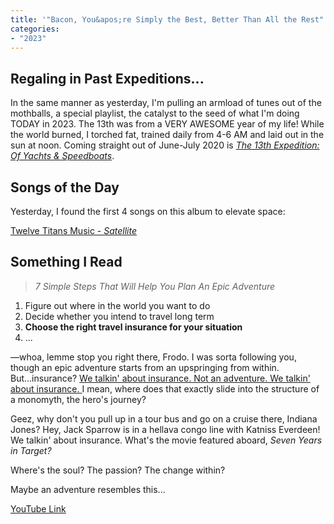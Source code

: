 ```yaml
---
title: '"Bacon, You&apos;re Simply the Best, Better Than All the Rest"'
categories:
- "2023"
---
```


## Regaling in Past Expeditions...

In the same manner as yesterday, I'm pulling an armload of tunes out of the mothballs, a special playlist, the catalyst to the seed of what I'm doing TODAY in 2023.  The 13th was from a VERY AWESOME year of my life!  While the world burned, I torched fat, trained daily from 4-6 AM and laid out in the sun at noon. Coming straight out of June-July 2020 is *[The 13th Expedition: Of Yachts & Speedboats](https://music.youtube.com/playlist?list=PL5J6jDzx3kTf342wznXTPn1cKMJLWFErf&feature=share)*.


## Songs of the Day

Yesterday, I found the first 4 songs on this album to elevate space:

[Twelve Titans Music - *Satellite*](https://music.youtube.com/playlist?list=OLAK5uy_nhVFCS_JPq7emkd_HG5noJxb9f85G8tXE&feature=share)

## Something I Read

> *7 Simple Steps That Will Help You Plan An Epic Adventure*
>  
1. Figure out where in the world you want to do
2. Decide whether you intend to travel long term
3. **Choose the right travel insurance for your situation**
4. ...

—whoa, lemme stop you right there, Frodo.  I was sorta following you, though an epic adventure starts from an upspringing from within.  But...insurance? [We talkin' about insurance. Not an adventure. We talkin' about insurance. ](https://www.youtube.com/watch?v=LiNdUXhGeX4)  I mean, where does that exactly slide into the structure of a monomyth, the hero's journey?  

Geez, why don't you pull up in a tour bus and go on a cruise there, Indiana Jones? Hey, Jack Sparrow is in a hellava congo line with Katniss Everdeen!  We talkin' about insurance.  What's the movie featured aboard, *Seven Years in Target?*

Where's the soul?  The passion?  The change within?

Maybe an adventure resembles this...

[YouTube Link](https://www.youtube.com/watch?v=QD6cy4PBQPI)